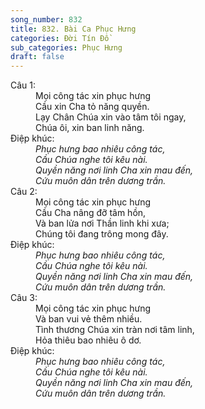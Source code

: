 ```yaml
---
song_number: 832
title: 832. Bài Ca Phục Hưng
categories: Đời Tín Đồ
sub_categories: Phục Hưng
draft: false
---
```

<dl><dt>Câu 1:</dt><dd data-verse="1">Mọi công tác xin phục hưng <br/>Cầu xin Cha tỏ năng quyền. <br/>Lạy Chân Chúa xin vào tâm tôi ngay, <br/>Chúa ôi, xin ban linh năng. </dd><dt>Điệp khúc:</dt><dd data-chorus="1"><em>Phục hưng bao nhiêu công tác, <br/>Cầu Chúa nghe tôi kêu nài. <br/>Quyền năng nơi linh Cha xin mau đến, <br/>Cứu muôn dân trên dương trần. </em></dd><dt>Câu 2:</dt><dd data-verse="2">Mọi công tác xin phục hưng <br/>Cầu Cha nâng đỡ tâm hồn, <br/>Và ban lửa nơi Thần linh khi xưa; <br/>Chúng tôi đang trông mong đây. </dd><dt>Điệp khúc:</dt><dd data-chorus="1"><em>Phục hưng bao nhiêu công tác, <br/>Cầu Chúa nghe tôi kêu nài. <br/>Quyền năng nơi linh Cha xin mau đến, <br/>Cứu muôn dân trên dương trần. </em></dd><dt>Câu 3:</dt><dd data-verse="3">Mọi công tác xin phục hưng <br/>Và ban vui vẻ thêm nhiều. <br/>Tình thương Chúa xin tràn nơi tâm linh, <br/>Hỏa thiêu bao nhiêu ô dơ. <dt>Điệp khúc:</dt><dd data-chorus="1"><em>Phục hưng bao nhiêu công tác, <br/>Cầu Chúa nghe tôi kêu nài. <br/>Quyền năng nơi linh Cha xin mau đến, <br/>Cứu muôn dân trên dương trần. </em></dd></dl>